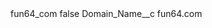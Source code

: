 <?xml version="1.0" encoding="UTF-8"?>
<CustomMetadata xmlns="http://soap.sforce.com/2006/04/metadata" xmlns:xsi="http://www.w3.org/2001/XMLSchema-instance" xmlns:xsd="http://www.w3.org/2001/XMLSchema">
    <label>fun64_com</label>
    <protected>false</protected>
    <values>
        <field>Domain_Name__c</field>
        <value xsi:type="xsd:string">fun64.com</value>
    </values>
</CustomMetadata>
